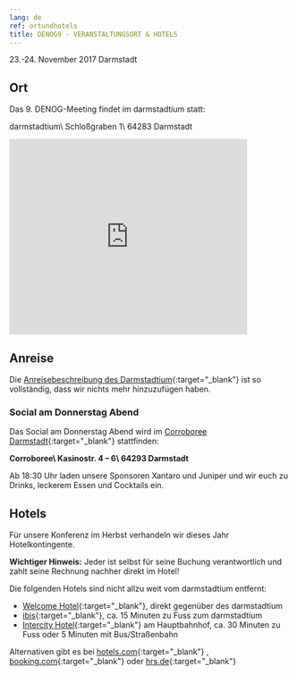 ```yaml
---
lang: de
ref: ortundhotels
title: DENOG9 - VERANSTALTUNGSORT & HOTELS
---
```

23.-24. November 2017 Darmstadt

## Ort

Das 9. DENOG-Meeting findet im darmstadtium statt:

darmstadtium\\
Schloßgraben 1\\
64283 Darmstadt

<iframe width="425" height="350" frameborder="0" scrolling="no" marginheight="0" marginwidth="0" src="https://maps.google.de/maps?q=darmstadt+darmstadtium&amp;ie=UTF8&amp;hl=en&amp;view=map&amp;cid=14041485518283346442&amp;ll=49.874248,8.656732&amp;spn=0.006295,0.006295&amp;t=m&amp;output=embed"></iframe>

## Anreise

Die [Anreisebeschreibung des Darmstadtium](http://www.darmstadtium.de/index.cfm/content/index.cfm/content/anreise/pa_li_id/347/sp_id/2/){:target="_blank"} ist so vollständig, dass wir nichts mehr hinzuzufügen haben.

### Social am Donnerstag Abend

Das Social am Donnerstag Abend wird im [Corroboree Darmstadt](http://corroboree.info/de/darmstadt-cafe-restaurant-bar/){:target="_blank"} stattfinden:

**Corroboree\\
Kasinostr. 4 – 6\\
64293 Darmstadt**

Ab 18:30 Uhr laden unsere Sponsoren Xantaro und Juniper und wir euch zu Drinks, leckerem Essen und Cocktails ein.

## Hotels

Für unsere Konferenz im Herbst verhandeln wir dieses Jahr Hotelkontingente.

**Wichtiger Hinweis:** Jeder ist selbst für seine Buchung verantwortlich und zahlt seine Rechnung nachher direkt im Hotel!

Die folgenden Hotels sind nicht allzu weit vom darmstadtium entfernt:

- [Welcome Hotel](http://www.welcome-hotels.com/de/welcomehotel_darmstadt){:target="_blank"}, direkt gegenüber des darmstadtium
- [ibis](http://www.accorhotels.com/de/hotel-3287-ibis-darmstadt/index.shtml){:target="_blank"}, ca. 15 Minuten zu Fuss zum darmstadtium
- [Intercity Hotel](http://www.intercityhotel.com/de/Darmstadt){:target="_blank"} am Hauptbahnhof, ca. 30 Minuten zu Fuss oder 5 Minuten mit Bus/Straßenbahn

Alternativen gibt es bei [hotels.com](http://hotels.com){:target="_blank"} , [booking.com](http://booking.com){:target="_blank"} oder [hrs.de](http://hrs.de){:target="_blank"}